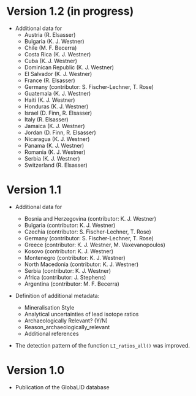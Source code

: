 # Version 1.2 (in progress)

* Additional data for
  + Austria (R. Elsasser)
  + Bulgaria (K. J. Westner)
  + Chile (M. F. Becerra)
  + Costa Rica (K. J. Westner)
  + Cuba (K. J. Westner)
  + Dominican Republic (K. J. Westner)
  + El Salvador (K. J. Westner)
  + France (R. Elsasser)
  + Germany (contributor: S. Fischer-Lechner, T. Rose)
  + Guatemala (K. J. Westner)
  + Haiti (K. J. Westner)
  + Honduras (K. J. Westner)
  + Israel (D. Finn, R. Elsasser)
  + Italy (R. Elsasser)
  + Jamaica (K. J. Westner)
  + Jordan (D. Finn, R. Elsasser)
  + Nicaragua (K. J. Westner)
  + Panama (K. J. Westner)
  + Romania (K. J. Westner)
  + Serbia (K. J. Westner)
  + Switzerland (R. Elsasser)

# Version 1.1

* Additional data for
  + Bosnia and Herzegovina (contributor: K. J. Westner)
  + Bulgaria (contributor: K. J. Westner)
  + Czechia (contributor: S. Fischer-Lechner, T. Rose)
  + Germany (contributor: S. Fischer-Lechner, T. Rose)
  + Greece (contributor: K. J. Westner, M. Vaxevanopoulos)
  + Kosovo (contributor: K. J. Westner)
  + Montenegro (contributor: K. J. Westner)
  + North Macedonia (contributor: K. J. Westner)
  + Serbia (contributor: K. J. Westner)
  + Africa (contributor: J. Stephens)
  + Argentina (contributor: M. F. Becerra)

* Definition of additional metadata: 
  + Mineralisation Style
  + Analytical uncertainties of lead isotope ratios
  + Archaeologically Relevant? (Y/N)
  + Reason_archaeologically_relevant
  + Additional references

* The detection pattern of the function `LI_ratios_all()` was improved. 

# Version 1.0 

* Publication of the GlobaLID database
